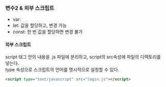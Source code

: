 ### 변수2 & 외부 스크립트
- var:
- let: 값을 할당하고, 변경 가능
- const: 한 번 값을 할당하면 변경 불가

#### 외부 스크립트
script 태그 안의 내용을 .js 파일에 분리하고, script의 src속성에 파일의 디렉토리를 넣는다.  
type 속성으로 스크립트의 언어를 명시적으로 설정할 수 있다.
```html
<script type="text/javascript" src="login.js"></script>
```